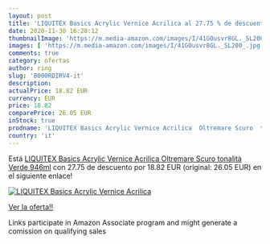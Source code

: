 ```yaml
---
layout: post
title: 'LIQUITEX Basics Acrylic Vernice Acrilica al 27.75 % de descuento'
date: 2020-11-30 16:28:12
thumbnailImage: 'https://m.media-amazon.com/images/I/41GOusvr8GL._SL200_.jpg'
images: [ 'https://m.media-amazon.com/images/I/41GOusvr8GL._SL200_.jpg' ]
comments: true
category: ofertas
author: ring
slug: 'B000RDIRV4-it'
description:
actualPrice: 18.82 EUR
currency: EUR
price: 18.82
comparePrice: 26.05 EUR
inStock: true
prodname: 'LIQUITEX Basics Acrylic Vernice Acrilica  Oltremare Scuro  tonalità Verde   946ml'
country: 'it'
---
```


Está [LIQUITEX Basics Acrylic Vernice Acrilica  Oltremare Scuro  tonalità Verde   946ml](https://www.amazon.it/dp/B000RDIRV4/?tag=tolees00-21) con 27.75 de descuento por 18.82 EUR (original: 26.05 EUR) en el siguiente enlace!

[![LIQUITEX Basics Acrylic Vernice Acrilica](https://m.media-amazon.com/images/I/41GOusvr8GL._SL200_.jpg)](https://www.amazon.it/dp/B000RDIRV4/?tag=tolees00-21)

[Ver la oferta!!](https://www.amazon.it/dp/B000RDIRV4/?tag=tolees00-21)

Links participate in Amazon Associate program and might generate a comission on qualifying sales


